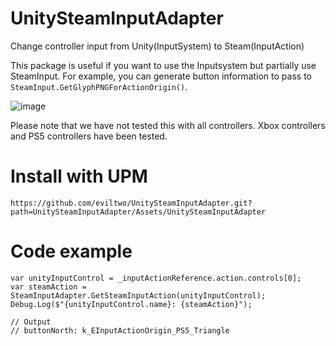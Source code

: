 # UnitySteamInputAdapter
Change controller input from Unity(InputSystem) to Steam(InputAction)

This package is useful if you want to use the Inputsystem but partially use SteamInput.
For example, you can generate button information to pass to `SteamInput.GetGlyphPNGForActionOrigin()`.

![image](https://github.com/eviltwo/UnitySteamInputAdapter/assets/7721151/73e78a15-4096-4467-8a72-d89027b821fb)

Please note that we have not tested this with all controllers. Xbox controllers and PS5 controllers have been tested.

# Install with UPM
```
https://github.com/eviltwo/UnitySteamInputAdapter.git?path=UnitySteamInputAdapter/Assets/UnitySteamInputAdapter
```

# Code example
```
var unityInputControl = _inputActionReference.action.controls[0];
var steamAction = SteamInputAdapter.GetSteamInputAction(unityInputControl);
Debug.Log($"{unityInputControl.name}: {steamAction}");

// Output
// buttonNorth: k_EInputActionOrigin_PS5_Triangle
```
